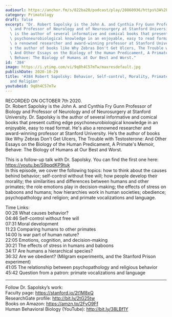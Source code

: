 ```yaml
---
audiourl: https://anchor.fm/s/822ba20/podcast/play/20860936/https%3A%2F%2Fd3ctxlq1ktw2nl.cloudfront.net%2Fstaging%2F2020-9-9%2Fafcaf4a3-ae6c-9a43-4f2e-db27478fedb7.m4a
category: Primatology
draft: false
excerpt: "Dr. Robert Sapolsky is the John A. and Cynthia Fry Gunn Professor of Biology\
  \ and Professor of Neurology and of Neurosurgery at Stanford University. Dr. Sapolsky\
  \ is the author of several informative and comical books that present cutting edge\
  \ psychoneurobiological knowledge in an enjoyable, easy to read format. He's also\
  \ a renowned researcher and award-winning professor at Stanford University. He\u2019\
  s the author of books like Why Zebras Don't Get Ulcers, The Trouble with Testosterone:\
  \ And Other Essays on the Biology of the Human Predicament, A Primate's Memoir,\
  \ Behave: The Biology of Humans at Our Best and Worst."
id: '384'
image: https://i.ytimg.com/vi/9q8h4C57mTw/maxresdefault.jpg
publishDate: 2020-10-29
title: '#384 Robert Sapolsky: Behavior, Self-control, Morality, Primates, Humans,
  and Religion'
youtubeid: 9q8h4C57mTw
---
```

<div class="timelinks">

RECORDED ON OCTOBER 7th 2020.  
Dr. Robert Sapolsky is the John A. and Cynthia Fry Gunn Professor of Biology and Professor of Neurology and of Neurosurgery at Stanford University. Dr. Sapolsky is the author of several informative and comical books that present cutting edge psychoneurobiological knowledge in an enjoyable, easy to read format. He's also a renowned researcher and award-winning professor at Stanford University. He’s the author of books like Why Zebras Don't Get Ulcers, The Trouble with Testosterone: And Other Essays on the Biology of the Human Predicament, A Primate's Memoir, Behave: The Biology of Humans at Our Best and Worst.

This is a follow-up talk with Dr. Sapolsky. You can find the first one here: https://youtu.be/S9pqdKP9tuk   
In this episode, we cover the following topics: how to think about the causes behind behavior; self-control without free will; how people develop their morality; the similarities and differences between humans and other primates; the role emotions play in decision-making; the effects of stress on baboons and humans; how hierarchies work in human societies; obedience; psychopathology and religion; and primate vocalizations and language.

Time Links:  
<time>00:28</time> What causes behavior?  
<time>04:46</time> Self-control without free will  
<time>07:31</time> Moral development  
<time>11:23</time> Comparing humans to other primates  
<time>14:00</time> Is war part of human nature?   
<time>22:05</time> Emotions, cognition, and decision-making  
<time>30:21</time> The effects of stress in humans and baboons  
<time>34:17</time> Are humans a hierarchical species?  
<time>36:32</time> Are we obedient? (Milgram experiments, and the Stanford Prison experiment)  
<time>41:05</time> The relationship between psychopathology and religious behavior  
<time>45:42</time> Question from a patron: primate vocalizations and language

---

Follow Dr. Sapolsky’s work:  
Faculty page: https://stanford.io/2t1M8xQ  
ResearchGate profile: http://bit.ly/2tG25tw  
Books on Amazon: https://amzn.to/2FvO9Ff  
Human Behavioral Biology (YouTube): http://bit.ly/38LBf1Y
</div>


